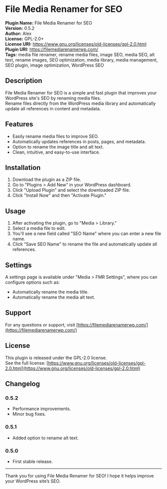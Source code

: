 # File Media Renamer for SEO

**Plugin Name:** File Media Renamer for SEO  
**Version:** 0.5.2  
**Author:** Alex  
**License:** GPL-2.0+  
**License URI:** https://www.gnu.org/licenses/old-licenses/gpl-2.0.html  
**Plugin URI:** https://filemediarenamerwp.com/  
**Tags:** media file renamer, rename media files, image SEO, media SEO, alt text, rename images, SEO optimization, media library, media management, SEO plugin, image optimization, WordPress SEO

## Description

File Media Renamer for SEO is a simple and fast plugin that improves your WordPress site's SEO by renaming media files.  
Rename files directly from the WordPress media library and automatically update all references in content and metadata.

## Features

- Easily rename media files to improve SEO.
- Automatically updates references in posts, pages, and metadata.
- Option to rename the image title and alt text.
- Clean, intuitive, and easy-to-use interface.

## Installation

1. Download the plugin as a ZIP file.  
2. Go to "Plugins > Add New" in your WordPress dashboard.  
3. Click "Upload Plugin" and select the downloaded ZIP file.  
4. Click "Install Now" and then "Activate Plugin."

## Usage

1. After activating the plugin, go to "Media > Library."  
2. Select a media file to edit.  
3. You'll see a new field called "SEO Name" where you can enter a new file name.  
4. Click "Save SEO Name" to rename the file and automatically update all references.

## Settings

A settings page is available under "Media > FMR Settings", where you can configure options such as:

- Automatically rename the media title.  
- Automatically rename the media alt text.

## Support

For any questions or support, visit [https://filemediarenamerwp.com/](https://filemediarenamerwp.com/)

## License

This plugin is released under the GPL-2.0 license.  
See the full license: [https://www.gnu.org/licenses/old-licenses/gpl-2.0.html](https://www.gnu.org/licenses/old-licenses/gpl-2.0.html)

## Changelog

### 0.5.2
- Performance improvements.  
- Minor bug fixes.

### 0.5.1
- Added option to rename alt text.

### 0.5.0
- First stable release.

---

Thank you for using File Media Renamer for SEO! I hope it helps improve your WordPress site’s SEO.
